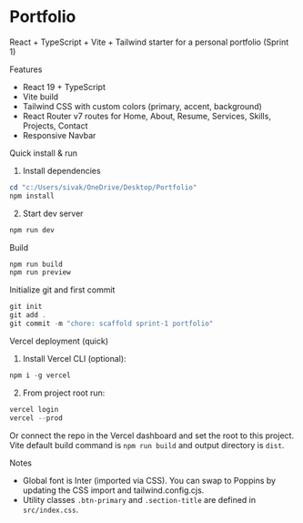 # Portfolio 

React + TypeScript + Vite + Tailwind starter for a personal portfolio (Sprint 1)

Features
- React 19 + TypeScript
- Vite build
- Tailwind CSS with custom colors (primary, accent, background)
- React Router v7 routes for Home, About, Resume, Services, Skills, Projects, Contact
- Responsive Navbar

Quick install & run

1. Install dependencies

```powershell
cd "c:/Users/sivak/OneDrive/Desktop/Portfolio"
npm install
```

2. Start dev server

```powershell
npm run dev
```

Build

```powershell
npm run build
npm run preview
```

Initialize git and first commit

```powershell
git init
git add .
git commit -m "chore: scaffold sprint-1 portfolio"
```

Vercel deployment (quick)

1. Install Vercel CLI (optional):

```powershell
npm i -g vercel
```

2. From project root run:

```powershell
vercel login
vercel --prod
```

Or connect the repo in the Vercel dashboard and set the root to this project. Vite default build command is `npm run build` and output directory is `dist`.

Notes
- Global font is Inter (imported via CSS). You can swap to Poppins by updating the CSS import and tailwind.config.cjs.
- Utility classes `.btn-primary` and `.section-title` are defined in `src/index.css`.
